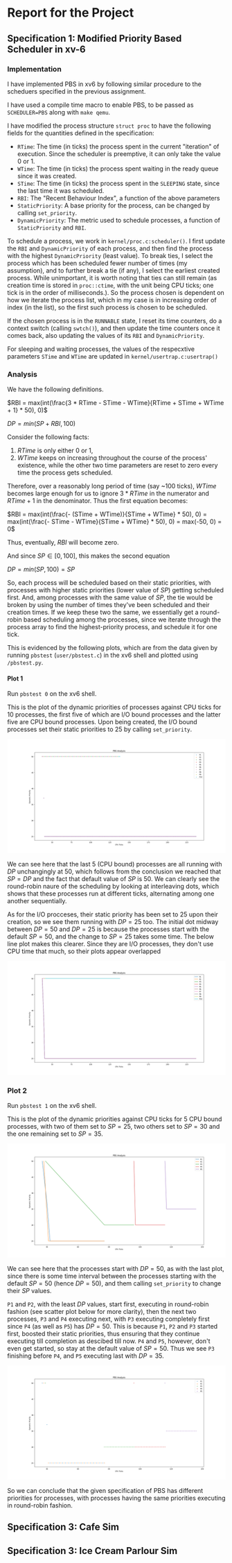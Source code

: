 # Report for the Project

## Specification 1: Modified Priority Based Scheduler in xv-6

### Implementation

I have implemented PBS in xv6 by following similar procedure to the scheduers specified in the previous assignment.

I have used a compile time macro to enable PBS, to be passed as `SCHEDULER=PBS` along with `make qemu`.

I have modified the process structure `struct proc` to have the following fields for the quantities defined in the specification:
- `RTime`: The time (in ticks) the process spent in the current "iteration" of execution. Since the scheduler is preemptive, it can only take the value 0 or 1.
- `WTime`: The time (in ticks) the process spent waiting in the ready queue since it was created.
- `STime`: The time (in ticks) the process spent in the `SLEEPING` state, since the last time it was scheduled.
- `RBI`: The "Recent Behaviour Index", a function of the above parameters
- `StaticPriority`: A base priority for the process, can be changed by calling `set_priority`.
- `DynamicPriority`: The metric used to schedule processes, a function of `StaticPriority` and `RBI`.

To schedule a process, we work in `kernel/proc.c:scheduler()`.
I first update the `RBI` and `DynamicPriority` of each process, and then find the process with the highest `DynamicPriority` (least value). To break ties, I select the process which has been scheduled fewer number of times (my assumption), and to further break a tie (if any), I select the earliest created process. While unimportant, it is worth noting that ties can still remain (as creation time is stored in `proc::ctime`, with the unit being CPU ticks; one tick is in the order of milliseconds.). So the process chosen is dependent on how we iterate the process list, which in my case is in increasing order of index (in the list), so the first such process is chosen to be scheduled.

If the chosen process is in the `RUNNABLE` state, I reset its time counters, do a context switch (calling `swtch()`), and then update the time counters once it comes back, also updating the values of its `RBI` and `DynamicPriority`.

For sleeping and waiting processes, the values of the respecxtive parameters `STime` and `WTime` are updated in `kernel/usertrap.c:usertrap()`

### Analysis

We have the following definitions.

$RBI = max(int(\frac{3 * RTime - STime - WTime}{RTime + STime + WTime + 1} * 50), 0)$

$DP = min(SP + RBI, 100)$

Consider the following facts:
1. $RTime$ is only either 0 or 1,
2. $WTime$ keeps on increasing throughout the course of the process' existence, while the other two time parameters are reset to zero every time the process gets scheduled.

Therefore, over a reasonably long period of time (say ~100 ticks), $WTime$ becomes large enough for us to ignore $3 * RTime$ in the numerator and $RTime + 1$ in the denominator. Thus the first equation becomes:

$RBI = max(int(\frac{- (STime + WTime)}{STime + WTime} * 50), 0) = max(int(\frac{- STime - WTime}{STime + WTime} * 50), 0) = max(-50, 0) = 0$

Thus, eventually, $RBI$ will become zero.

And since $SP \in [0, 100]$, this makes the second equation

$DP = min(SP, 100) = SP$ 

So, each process will be scheduled based on their static priorities, with processes with higher static priorities (lower value of $SP$) getting scheduled first. And, among processes with the same value of $SP$, the tie would be broken by using the number of times they've been scheduled and their creation times. If we keep these two the same, we essentially get a round-robin based scheduling among the processes, since we iterate through the process array to find the highest-priority process, and schedule it for one tick.

This is evidenced by the following plots, which are from the data given by running `pbstest` (`user/pbstest.c`) in the xv6 shell and plotted using `/pbstest.py`.

#### Plot 1

Run `pbstest 0` on the xv6 shell.

This is the plot of the dynamic priorities of processes against CPU ticks for 10 processes, the first five of which are I/O bound processes and the latter five are CPU bound processes. Upon being created, the I/O bound processes set their static priorities to 25 by calling `set_priority`.

![Image not available, sorry](pbsplots/pbs0scatter.png)

We can see here that the last 5 (CPU bound) processes are all running with $DP$ unchangingly at 50, which follows from the conclusion we reached that $SP = DP$ and the fact that default value of $SP$ is 50. We can clearly see the round-robin naure of the scheduling by looking at interleaving dots, which shows that these processes run at different ticks, alternating among one another sequentially.

As for the I/O procceses, their static priority has been set to 25 upon their creation, so we see them running with $DP = 25$ too. The initial dot midway between $DP = 50$ and $DP = 25$ is because the processes start with the default $SP = 50$, and the change to $SP = 25$ takes some time. The below line plot makes this clearer. Since they are I/O processes, they don't use CPU time that much, so their plots appear overlapped

![Image not available, sorry](pbsplots/pbs0line.png)

### Plot 2

Run `pbstest 1` on the xv6 shell.

This is the plot of the dynamic priorities against CPU ticks for 5 CPU bound processes, with two of them set to $SP = 25$, two others set to $SP = 30$ and the one remaining set to $SP = 35$.

![Image not available, sorry](pbsplots/pbs1line.png)

We can see here that the processes start with $DP = 50$, as with the last plot, since there is some time interval between the processes starting with the default $SP = 50$ (hence $DP = 50$), and them calling `set_priority` to change their $SP$ values.

`P1` and `P2`, with the least $DP$ values, start first, executing in round-robin fashion (see scatter plot below for more clarity), then the next two processes, `P3` and `P4` executing next, with `P3` executing completely first since `P4` (as well as `P5`) has $DP = 50$. This is because `P1`, `P2` and `P3` started first, boosted their static priorities, thus ensuring that they continue executing till completion as descibed till now. `P4` and `P5`, however, don't even get started, so stay at the default value of $SP = 50$. Thus we see `P3` finishing before `P4`, and `P5` executing last with $DP = 35$.


![Image not available, sorry](pbsplots/pbs1scatter.png)

So we can conclude that the given specification of PBS has different priorities for processes, with processes having the same priorities executing in round-robin fashion.

## Specification 3: Cafe Sim



## Specification 3: Ice Cream Parlour Sim